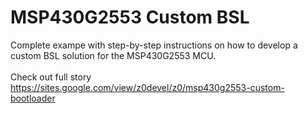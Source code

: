 # MSP430G2553 Custom BSL
Complete exampe with step-by-step instructions on how to develop a custom BSL solution for the MSP430G2553 MCU.<br>
<br>
Check out full story
https://sites.google.com/view/z0devel/z0/msp430g2553-custom-bootloader
